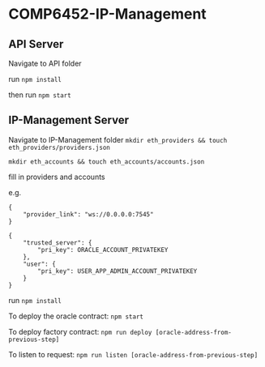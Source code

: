 # COMP6452-IP-Management

## API Server

Navigate to API folder

run `npm install`

then run `npm start`

## IP-Management Server

Navigate to IP-Management folder
`mkdir eth_providers && touch eth_providers/providers.json`

`mkdir eth_accounts && touch eth_accounts/accounts.json`

fill in providers and accounts

e.g.

```
{
    "provider_link": "ws://0.0.0.0:7545"
}
```

```
{
    "trusted_server": {
        "pri_key": ORACLE_ACCOUNT_PRIVATEKEY
    },
    "user": {
        "pri_key": USER_APP_ADMIN_ACCOUNT_PRIVATEKEY
    }
}
```

run `npm install`

To deploy the oracle contract: `npm start`

To deploy factory contract: `npm run deploy [oracle-address-from-previous-step]`

To listen to request: `npm run listen [oracle-address-from-previous-step]`
